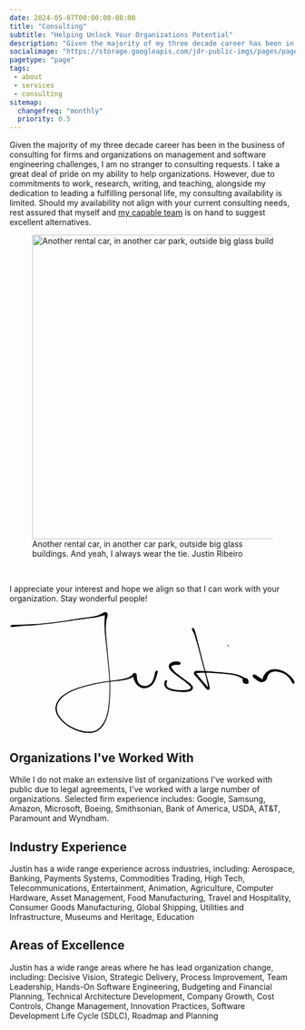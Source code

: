 ```yaml
---
date: 2024-05-07T00:00:00-08:00
title: "Consulting"
subtitle: "Helping Unlock Your Organizations Potential"
description: "Given the majority of my three decade career has been in the business of consulting for firms and organizations on management and software engineering challenges, I am no stranger to consulting requests."
socialimage: "https://storage.googleapis.com/jdr-public-imgs/pages/page-5-test.jpg"
pagetype: "page"
tags:
 - about
 - services
 - consulting
sitemap:
  changefreq: "monthly"
  priority: 0.5
---
```


Given the majority of my three decade career has been in the business of consulting for firms and organizations on management and software engineering challenges, I am no stranger to consulting requests. I take a great deal of pride on my ability to help organizations. However, due to commitments to work, research, writing, and teaching, alongside my dedication to leading a fulfilling personal life, my consulting availability is limited. Should my availability not align with your current consulting needs, rest assured that myself and <a href="mailto:team@justinribeiro.com&subject=Book%20Justin%20For%20Consult%20-%20Your%20Note%20Here&body=Dear%20Mr.%20Justin Team,">my capable team</a> is on hand to suggest excellent alternatives.

<figure aria-label="media" role="group" itemscope="" itemprop="associatedMedia" itemtype="http://schema.org/ImageObject">
  <picture>
    <img decoding="async" loading="lazy" src="https://storage.googleapis.com/jdr-public-imgs/pages/page-5-test.jpg" width="800" height="536" alt="Another rental car, in another car park, outside big glass buildings. And yeah, I always wear the tie.">
  </picture>
  <figcaption itemprop="caption description">
    <span aria-hidden="true">Another rental car, in another car park, outside big glass buildings. And yeah, I always wear the tie.</span>
    <span class="author" itemprop="copyrightHolder">Justin Ribeiro</span>
  </figcaption>
</figure>
<br>

I appreciate your interest and hope we align so that I can work with your organization. Stay wonderful people!

<svg xmlns="http://www.w3.org/2000/svg" id="fakeSig" viewBox="442.884 210.246 877.596 376.441"><path d="M 447.21,258.20 C 448.84 259.16, 450.47 258.76, 455.05 258.52 C 459.63 258.29, 462.60 257.71, 470.09 257.03 C 477.58 256.35, 482.23 255.88, 492.49 255.10 C 502.75 254.32, 509.11 254.20, 521.39 253.13 C 533.68 252.07, 540.74 251.25, 553.93 249.77 C 567.12 248.29, 574.25 247.40, 587.34 245.74 C 600.44 244.08, 607.18 243.17, 619.39 241.46 C 631.60 239.75, 637.55 238.76, 648.40 237.20 C 659.24 235.64, 664.32 234.85, 673.61 233.67 C 682.90 232.49, 687.20 232.31, 694.86 231.31 C 702.53 230.31, 705.90 229.90, 711.94 228.67 C 717.98 227.45, 720.47 226.47, 725.07 225.18 C 729.66 223.90, 732.13 223.53, 734.92 222.25 C 737.72 220.98, 738.59 219.73, 739.03 218.82 C 739.47 217.92, 737.88 216.79, 737.12 217.73 C 736.36 218.67, 735.73 219.68, 735.23 223.54 C 734.73 227.40, 734.80 230.40, 734.61 237.02 C 734.43 243.64, 733.99 247.39, 734.29 256.64 C 734.59 265.89, 735.06 271.40, 736.12 283.27 C 737.19 295.14, 738.18 302.02, 739.63 315.98 C 741.09 329.95, 741.90 337.87, 743.40 353.09 C 744.90 368.31, 745.87 376.50, 747.13 392.07 C 748.38 407.65, 749.27 415.74, 749.69 430.98 C 750.10 446.23, 749.86 453.98, 749.21 468.30 C 748.56 482.61, 748.17 489.95, 746.45 502.56 C 744.74 515.17, 743.74 521.21, 740.64 531.36 C 737.54 541.51, 735.50 545.73, 730.96 553.32 C 726.41 560.90, 723.79 564.34, 717.92 569.29 C 712.05 574.23, 709.03 575.96, 701.61 578.05 C 694.18 580.14, 689.77 580.35, 680.81 579.75 C 671.84 579.14, 666.39 577.96, 656.79 575.02 C 647.19 572.07, 641.79 569.89, 632.83 565.01 C 623.86 560.14, 619.15 556.87, 611.95 550.64 C 604.74 544.41, 601.39 540.59, 596.80 533.87 C 592.21 527.15, 590.56 523.78, 589.00 517.02 C 587.44 510.26, 587.32 506.85, 588.99 500.06 C 590.67 493.28, 592.24 489.68, 597.37 483.09 C 602.50 476.50, 606.00 473.10, 614.64 467.13 C 623.28 461.15, 628.91 458.18, 640.57 453.22 C 652.23 448.25, 659.73 446.15, 672.93 442.31 C 686.13 438.46, 693.44 436.74, 706.57 433.98 C 719.70 431.22, 726.58 430.27, 738.59 428.49 C 750.60 426.70, 756.42 426.32, 766.61 425.04 C 776.81 423.75, 781.36 423.44, 789.57 422.06 C 797.78 420.67, 801.41 420.00, 807.66 418.12 C 813.90 416.23, 816.57 414.93, 820.79 412.64 C 825.02 410.35, 827.26 408.75, 828.79 406.65 C 830.33 404.56, 829.42 402.71, 828.46 402.17 C 827.51 401.64, 825.10 401.90, 824.02 404.00 C 822.94 406.09, 822.51 408.47, 823.06 412.64 C 823.61 416.81, 824.55 420.11, 826.77 424.84 C 829.00 429.58, 830.56 432.51, 834.18 436.32 C 837.80 440.13, 840.23 441.88, 844.86 443.91 C 849.49 445.95, 852.31 446.52, 857.33 446.49 C 862.35 446.45, 865.11 445.94, 869.96 443.74 C 874.80 441.54, 877.60 439.80, 881.56 435.48 C 885.51 431.15, 887.09 427.65, 889.74 422.12 C 892.38 416.59, 893.25 412.59, 894.77 407.83 C 896.30 403.07, 896.73 400.90, 897.37 398.33 C 898.02 395.76, 898.21 396.02, 898.01 394.97 C 897.81 393.92, 897.84 393.01, 896.36 393.06 C 894.88 393.12, 892.30 392.69, 890.61 395.24 C 888.92 397.78, 889.22 400.93, 887.89 405.78 C 886.56 410.63, 886.14 414.39, 883.94 419.48 C 881.75 424.57, 880.26 427.59, 876.92 431.24 C 873.59 434.89, 871.21 436.03, 867.29 437.71 C 863.37 439.39, 861.24 439.66, 857.34 439.62 C 853.43 439.58, 851.26 439.16, 847.76 437.51 C 844.25 435.86, 842.35 434.55, 839.81 431.36 C 837.26 428.18, 836.25 425.61, 835.03 421.60 C 833.81 417.58, 834.13 414.77, 833.71 411.28 C 833.29 407.80, 833.92 406.36, 832.92 404.16 C 831.92 401.97, 830.63 400.96, 828.71 400.30 C 826.80 399.64, 825.59 399.42, 823.35 400.87 C 821.12 402.32, 820.97 404.95, 817.54 407.56 C 814.12 410.17, 811.95 411.73, 806.23 413.93 C 800.50 416.14, 796.92 416.95, 788.92 418.58 C 780.92 420.21, 776.36 420.63, 766.21 422.08 C 756.07 423.53, 750.22 423.96, 738.19 425.84 C 726.15 427.72, 719.24 428.69, 706.04 431.47 C 692.85 434.26, 685.52 435.96, 672.20 439.78 C 658.89 443.60, 651.34 445.64, 639.46 450.57 C 627.58 455.51, 621.80 458.40, 612.80 464.44 C 603.81 470.49, 599.99 473.87, 594.47 480.80 C 588.94 487.74, 587.03 491.70, 585.18 499.12 C 583.33 506.54, 583.50 510.54, 585.23 517.90 C 586.95 525.26, 588.90 528.87, 593.80 535.94 C 598.69 543.00, 602.23 546.83, 609.71 553.24 C 617.20 559.65, 622.01 562.95, 631.22 567.97 C 640.43 572.99, 645.89 575.26, 655.76 578.34 C 665.63 581.41, 671.19 582.70, 680.56 583.35 C 689.93 584.00, 694.68 583.86, 702.61 581.58 C 710.54 579.31, 713.99 577.30, 720.21 571.97 C 726.42 566.64, 729.07 562.89, 733.69 554.93 C 738.31 546.96, 740.26 542.56, 743.31 532.15 C 746.35 521.74, 747.28 515.63, 748.91 502.88 C 750.55 490.13, 750.89 482.79, 751.48 468.39 C 752.07 454.00, 752.30 446.22, 751.87 430.92 C 751.43 415.62, 750.55 407.51, 749.32 391.90 C 748.09 376.29, 747.14 368.10, 745.72 352.87 C 744.31 337.63, 743.54 329.69, 742.25 315.73 C 740.96 301.76, 740.04 294.84, 739.27 283.02 C 738.51 271.21, 738.16 265.71, 738.43 256.63 C 738.69 247.54, 739.53 244.00, 740.60 237.61 C 741.68 231.21, 743.29 228.75, 743.82 224.64 C 744.34 220.53, 744.32 219.30, 743.22 217.07 C 742.12 214.84, 740.62 214.03, 738.30 213.50 C 735.98 212.98, 734.69 213.24, 731.62 214.44 C 728.56 215.64, 727.13 217.57, 722.98 219.51 C 718.82 221.44, 716.58 222.52, 710.85 224.12 C 705.11 225.72, 701.83 226.25, 694.30 227.51 C 686.76 228.78, 682.43 229.07, 673.17 230.44 C 663.90 231.81, 658.80 232.68, 647.97 234.36 C 637.14 236.03, 631.21 237.06, 619.01 238.82 C 606.82 240.58, 600.09 241.50, 587.02 243.15 C 573.94 244.80, 566.81 245.68, 553.63 247.06 C 540.46 248.44, 533.43 249.22, 521.15 250.07 C 508.88 250.91, 502.55 250.89, 492.27 251.29 C 482.00 251.69, 477.31 251.84, 469.79 252.06 C 462.27 252.28, 459.24 252.05, 454.67 252.39 C 450.09 252.73, 448.40 252.60, 446.91 253.76 C 445.42 254.92, 445.58 257.25, 447.21 258.20" /><path d="M 967.61,368.90 C 966.49 367.08, 964.32 365.71, 960.85 364.89 C 957.38 364.07, 954.48 364.18, 950.28 364.80 C 946.08 365.42, 943.49 365.75, 939.84 367.98 C 936.20 370.22, 933.27 372.19, 932.07 375.96 C 930.87 379.74, 931.75 382.67, 933.85 386.86 C 935.95 391.05, 938.10 392.68, 942.59 396.93 C 947.07 401.18, 950.35 403.53, 956.28 408.11 C 962.21 412.68, 966.12 415.26, 972.22 419.80 C 978.31 424.33, 981.88 426.76, 986.75 430.79 C 991.63 434.82, 994.08 437.08, 996.60 439.97 C 999.11 442.86, 999.28 443.54, 999.32 445.23 C 999.35 446.91, 999.48 447.04, 996.77 448.38 C 994.06 449.73, 991.61 451.11, 985.76 451.97 C 979.90 452.83, 975.16 452.97, 967.50 452.68 C 959.84 452.40, 954.69 452.00, 947.46 450.56 C 940.23 449.12, 935.82 448.05, 931.34 445.49 C 926.87 442.93, 926.31 440.76, 925.06 437.77 C 923.81 434.78, 924.85 433.33, 925.11 430.55 C 925.37 427.78, 926.99 425.55, 926.36 423.90 C 925.74 422.24, 923.65 421.11, 921.98 422.28 C 920.31 423.44, 918.52 426.09, 918.02 429.72 C 917.53 433.35, 917.37 436.37, 919.51 440.44 C 921.66 444.51, 923.37 447.07, 928.76 450.07 C 934.15 453.08, 938.77 453.89, 946.46 455.47 C 954.16 457.05, 959.22 457.48, 967.24 457.98 C 975.26 458.48, 979.96 458.73, 986.54 457.97 C 993.13 457.20, 996.34 456.66, 1000.17 454.16 C 1004.01 451.65, 1005.51 449.06, 1005.71 445.44 C 1005.92 441.81, 1004.35 439.79, 1001.22 436.04 C 998.09 432.29, 995.25 430.73, 990.05 426.68 C 984.85 422.63, 981.30 420.35, 975.22 415.78 C 969.14 411.22, 965.31 408.52, 959.67 403.86 C 954.04 399.20, 950.87 396.56, 947.05 392.48 C 943.22 388.39, 941.94 386.14, 940.55 383.45 C 939.16 380.77, 939.32 380.39, 940.09 379.06 C 940.86 377.74, 942.09 377.66, 944.41 376.83 C 946.72 375.99, 948.57 375.24, 951.65 374.87 C 954.74 374.49, 956.88 375.14, 959.85 374.96 C 962.81 374.78, 964.91 375.19, 966.47 373.97 C 968.02 372.76, 968.74 370.72, 967.61 368.90" /><path d="M 1002.65,263.75 C 1002.24 265.04, 1002.26 264.94, 1003.62 268.29 C 1004.98 271.64, 1006.82 273.54, 1009.44 280.52 C 1012.06 287.49, 1013.60 292.65, 1016.72 303.17 C 1019.83 313.68, 1021.65 320.60, 1025.01 333.09 C 1028.36 345.58, 1030.15 353.05, 1033.49 365.62 C 1036.84 378.19, 1038.78 384.72, 1041.72 395.94 C 1044.66 407.17, 1046.20 412.87, 1048.21 421.76 C 1050.22 430.65, 1050.75 435.05, 1051.78 440.40 C 1052.80 445.75, 1053.10 447.54, 1053.35 448.51 C 1053.61 449.47, 1054.84 447.92, 1053.04 445.22 C 1051.25 442.52, 1048.46 439.81, 1044.40 435.01 C 1040.34 430.21, 1037.14 426.43, 1032.74 421.23 C 1028.34 416.02, 1025.75 413.05, 1022.38 408.96 C 1019.02 404.87, 1017.69 402.59, 1015.91 400.79 C 1014.12 398.98, 1012.68 400.11, 1013.45 399.93 C 1014.21 399.75, 1015.56 400.06, 1019.73 399.89 C 1023.89 399.71, 1027.05 399.19, 1034.30 399.06 C 1041.54 398.93, 1046.54 398.88, 1055.96 399.25 C 1065.38 399.61, 1071.27 400.13, 1081.40 400.89 C 1091.53 401.64, 1097.28 402.04, 1106.61 403.02 C 1115.94 404.00, 1120.52 404.32, 1128.06 405.80 C 1135.60 407.27, 1138.69 408.23, 1144.31 410.39 C 1149.94 412.55, 1152.35 414.01, 1156.20 416.58 C 1160.05 419.16, 1161.32 420.51, 1163.56 423.27 C 1165.80 426.02, 1165.69 428.56, 1167.40 430.37 C 1169.10 432.18, 1170.45 432.51, 1172.07 432.31 C 1173.69 432.11, 1174.74 431.22, 1175.48 429.39 C 1176.22 427.57, 1176.53 425.72, 1175.77 423.19 C 1175.01 420.66, 1174.31 418.21, 1171.68 416.73 C 1169.04 415.24, 1165.28 414.92, 1162.60 415.76 C 1159.93 416.59, 1158.80 418.25, 1158.30 420.90 C 1157.81 423.56, 1158.72 426.72, 1160.12 429.03 C 1161.53 431.33, 1163.06 431.55, 1165.33 432.44 C 1167.60 433.33, 1169.31 433.90, 1171.47 433.47 C 1173.64 433.04, 1175.33 432.12, 1176.14 430.30 C 1176.94 428.47, 1177.00 426.80, 1175.51 424.33 C 1174.02 421.85, 1171.97 420.43, 1168.68 417.91 C 1165.40 415.38, 1163.64 414.07, 1159.07 411.70 C 1154.50 409.33, 1151.90 408.01, 1145.84 406.05 C 1139.78 404.10, 1136.54 403.26, 1128.77 401.92 C 1121.00 400.59, 1116.40 400.33, 1106.99 399.38 C 1097.57 398.42, 1091.86 398.04, 1081.70 397.16 C 1071.54 396.28, 1065.67 395.68, 1056.20 394.97 C 1046.74 394.25, 1041.79 393.96, 1034.39 393.59 C 1026.98 393.22, 1024.02 392.54, 1019.17 393.10 C 1014.32 393.67, 1011.98 394.12, 1010.12 396.41 C 1008.27 398.71, 1008.43 401.25, 1009.90 404.59 C 1011.37 407.92, 1013.88 408.95, 1017.45 413.11 C 1021.03 417.27, 1023.40 420.15, 1027.77 425.39 C 1032.15 430.64, 1035.13 434.43, 1039.32 439.33 C 1043.52 444.23, 1045.34 447.81, 1048.75 449.89 C 1052.16 451.98, 1054.88 451.81, 1056.38 449.75 C 1057.87 447.69, 1057.19 445.36, 1056.22 439.60 C 1055.24 433.84, 1053.86 429.83, 1051.52 420.95 C 1049.18 412.07, 1047.57 406.41, 1044.50 395.20 C 1041.44 383.99, 1039.50 377.48, 1036.19 364.90 C 1032.88 352.33, 1031.12 344.87, 1027.96 332.32 C 1024.81 319.77, 1023.11 312.84, 1020.39 302.16 C 1017.68 291.47, 1016.49 286.23, 1014.39 278.89 C 1012.29 271.54, 1011.63 268.83, 1009.89 265.42 C 1008.15 262.00, 1007.14 262.15, 1005.69 261.82 C 1004.24 261.48, 1003.07 262.45, 1002.65 263.75" /><path d="M 1115.16,318.86 C 1116.04 319.65, 1116.56 319.25, 1116.02 318.19 C 1115.48 317.13, 1113.35 314.35, 1112.46 313.56 C 1111.58 312.77, 1111.06 313.17, 1111.60 314.23 C 1112.14 315.28, 1114.27 318.06, 1115.16 318.86" /><path d="M 1189.18,409.08 C 1189.29 411.07, 1190.49 412.68, 1192.59 414.83 C 1194.69 416.99, 1196.65 417.70, 1199.66 419.87 C 1202.67 422.05, 1204.46 424.07, 1207.63 425.69 C 1210.79 427.31, 1212.58 427.70, 1215.49 427.98 C 1218.40 428.25, 1219.66 427.91, 1222.17 427.07 C 1224.68 426.22, 1226.04 425.49, 1228.06 423.76 C 1230.07 422.03, 1230.98 420.76, 1232.25 418.41 C 1233.51 416.05, 1233.33 414.59, 1234.40 411.98 C 1235.48 409.37, 1235.84 407.80, 1237.62 405.36 C 1239.40 402.92, 1240.49 401.62, 1243.31 399.78 C 1246.13 397.95, 1247.76 397.04, 1251.73 396.20 C 1255.70 395.35, 1258.31 395.18, 1263.16 395.56 C 1268.01 395.94, 1271.03 396.49, 1275.96 398.12 C 1280.89 399.74, 1283.32 400.85, 1287.80 403.67 C 1292.28 406.49, 1294.68 408.51, 1298.36 412.20 C 1302.04 415.90, 1303.87 418.72, 1306.19 422.16 C 1308.50 425.60, 1308.45 427.21, 1309.93 429.39 C 1311.41 431.57, 1312.25 432.55, 1313.60 433.07 C 1314.96 433.59, 1316.02 433.39, 1316.70 431.98 C 1317.38 430.57, 1317.90 428.86, 1317.00 426.03 C 1316.10 423.19, 1315.03 421.51, 1312.19 417.82 C 1309.34 414.13, 1307.01 411.43, 1302.78 407.58 C 1298.54 403.72, 1295.97 401.62, 1291.01 398.53 C 1286.06 395.45, 1283.46 394.09, 1278.02 392.14 C 1272.59 390.19, 1269.36 389.43, 1263.85 388.77 C 1258.33 388.11, 1255.37 388.12, 1250.44 388.83 C 1245.50 389.55, 1243.21 390.38, 1239.18 392.34 C 1235.15 394.31, 1233.32 395.86, 1230.30 398.67 C 1227.28 401.49, 1225.99 403.51, 1224.09 406.42 C 1222.19 409.33, 1221.62 410.95, 1220.79 413.24 C 1219.97 415.54, 1220.19 416.52, 1219.96 417.88 C 1219.73 419.24, 1220.03 419.84, 1219.65 420.03 C 1219.27 420.23, 1219.28 419.73, 1218.04 418.85 C 1216.80 417.96, 1215.87 417.22, 1213.45 415.62 C 1211.02 414.01, 1208.87 412.74, 1205.92 410.80 C 1202.97 408.86, 1201.49 407.12, 1198.71 405.93 C 1195.94 404.74, 1193.96 404.22, 1192.05 404.85 C 1190.14 405.48, 1189.07 407.08, 1189.18 409.08" /></svg>

## Organizations I've Worked With

While I do not make an extensive list of organizations I've worked with public due to legal agreements, I've worked with a large number of organizations. Selected firm experience includes: Google, Samsung, Amazon, Microsoft, Boeing, Smithsonian, Bank of America, USDA, AT&T, Paramount and Wyndham.

## Industry Experience
Justin has a wide range experience across industries, including: Aerospace, Banking, Payments Systems, Commodities Trading, High Tech, Telecommunications, Entertainment, Animation, Agriculture, Computer Hardware, Asset Management, Food Manufacturing, Travel and Hospitality, Consumer Goods Manufacturing, Global Shipping, Utilities and Infrastructure, Museums and Heritage, Education

## Areas of Excellence
Justin has a wide range areas where he has lead organization change, including: Decisive Vision, Strategic Delivery, Process Improvement, Team Leadership, Hands-On Software Engineering, Budgeting and Financial Planning, Technical Architecture Development, Company Growth, Cost Controls, Change Management, Innovation Practices, Software Development Life Cycle (SDLC), Roadmap and Planning

